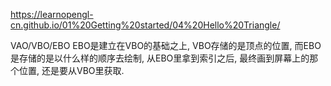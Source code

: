 
https://learnopengl-cn.github.io/01%20Getting%20started/04%20Hello%20Triangle/

VAO/VBO/EBO
EBO是建立在VBO的基础之上, VBO存储的是顶点的位置, 而EBO是存储的是以什么样的顺序去绘制, 从EBO里拿到索引之后, 最终画到屏幕上的那个位置, 还是要从VBO里获取.

